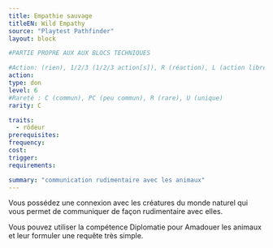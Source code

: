 ```yaml
---
title: Empathie sauvage
titleEN: Wild Empathy
source: "Playtest Pathfinder"
layout: block

#PARTIE PROPRE AUX AUX BLOCS TECHNIQUES

#Action: (rien), 1/2/3 (1/2/3 action[s]), R (réaction), L (action libre)
action: 
type: don
level: 6
#Rareté : C (commun), PC (peu commun), R (rare), U (unique)
rarity: C

traits:
  - rôdeur
prerequisites:
frequency: 
cost:
trigger: 
requirements: 

summary: "communication rudimentaire avec les animaux"
---
```


Vous possédez une connexion avec les créatures du monde naturel qui vous permet de communiquer de façon rudimentaire avec elles.

Vous pouvez utiliser la compétence Diplomatie pour Amadouer les animaux et leur formuler une requête très simple.
